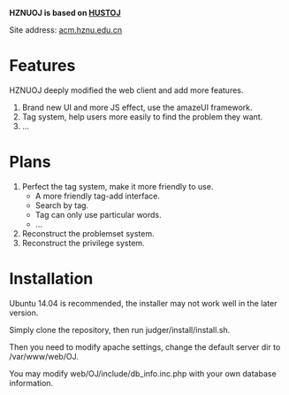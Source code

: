 **HZNUOJ is based on [HUSTOJ](https://github.com/zhblue/hustoj)**

Site address: [acm.hznu.edu.cn](http://acm.hznu.edu.cn)

# Features
HZNUOJ deeply modified the web client and add more features.

1. Brand new UI and more JS effect, use the amazeUI framework.
2. Tag system, help users more easily to find the problem they want.
3. ...

# Plans
1. Perfect the tag system, make it more friendly to use.
    * A more friendly tag-add interface.
    * Search by tag.
    * Tag can only use particular words.
    * ...
2. Reconstruct the problemset system.
3. Reconstruct the privilege system. 


# Installation
Ubuntu 14.04 is recommended, the installer may not work well in the later version.

Simply clone the repository, then run judger/install/install.sh.

Then you need to modify apache settings, change the default server dir to /var/www/web/OJ.

You may modify web/OJ/include/db_info.inc.php with your own database information.
